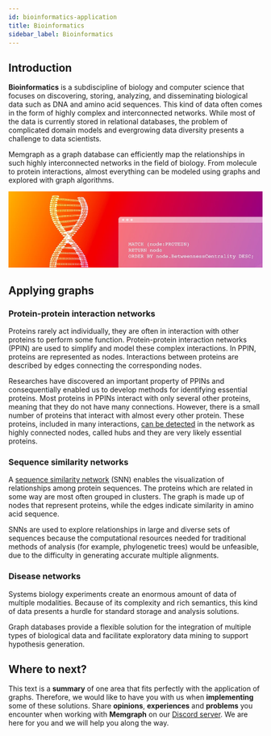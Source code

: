 ```yaml
---
id: bioinformatics-application
title: Bioinformatics
sidebar_label: Bioinformatics
---
```


## Introduction

**Bioinformatics** is a subdiscipline of biology and computer science that
focuses on discovering, storing, analyzing, and disseminating biological data
such as DNA and amino acid sequences. This kind of data often comes in the form
of highly complex and interconnected networks. While most of the data is
currently stored in relational databases, the problem of complicated domain
models and evergrowing data diversity presents a challenge to data scientists. 

Memgraph as a graph database can efficiently map the relationships in such
highly interconnected networks in the field of biology. From molecule to protein
interactions, almost everything can be modeled using graphs and explored with
graph algorithms.

![memgraph-graph-algorithm-applications-bioinformatics](../data/applications/memgraph-graph-algorithm-applications-bioinformatics.png)

## Applying graphs

### Protein-protein interaction networks

Proteins rarely act individually, they are often in interaction with other
proteins to perform some function. Protein-protein interaction networks (PPIN)
are used to simplify and model these complex interactions. In PPIN, proteins are
represented as nodes. Interactions between proteins are described by edges
connecting the corresponding nodes.

Researches have discovered an important property of PPINs and consequentially
enabled us to develop methods for identifying essential proteins. Most proteins
in PPINs interact with only several other proteins, meaning that they do not
have many connections. However, there is a small number of proteins that
interact with almost every other protein. These proteins, included in many
interactions, [can be
detected](https://www.ebi.ac.uk/training/online/courses/network-analysis-of-protein-interaction-data-an-introduction/building-and-analysing-ppins/topological-ppin-analysis/centrality-analysis/)
in the network as highly connected nodes, called hubs and they are very likely
essential proteins.

### Sequence similarity networks

A [sequence similarity
network](http://sfld.rbvi.ucsf.edu/archive/django/web/networks/index.html) (SNN)
enables the visualization of relationships among protein sequences. The proteins
which are related in some way are most often grouped in clusters. The graph is
made up of nodes that represent proteins, while the edges indicate similarity in
amino acid sequence.

SNNs are used to explore relationships in large and diverse sets of sequences
because the computational resources needed for traditional methods of analysis
(for example, phylogenetic trees) would be unfeasible, due to the difficulty in
generating accurate multiple alignments.

### Disease networks

Systems biology experiments create an enormous amount of data of multiple
modalities. Because of its complexity and rich semantics, this kind of data
presents a hurdle for standard storage and analysis solutions.

Graph databases provide a flexible solution for the integration of multiple
types of biological data and facilitate exploratory data mining to support
hypothesis generation.

## Where to next?

This text is a **summary** of one area that fits perfectly with the application
of graphs. Therefore, we would like to have you with us when **implementing**
some of these solutions. Share **opinions**, **experiences** and **problems**
you encounter when working with **Memgraph** on our [Discord
server](https://discord.gg/memgraph). We are here for you and we will help you
along the way.
